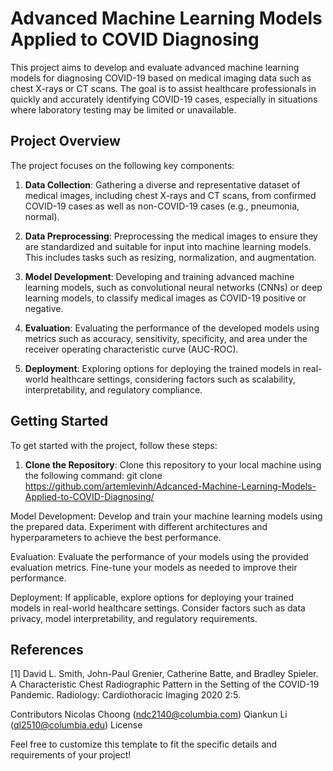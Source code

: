 # Advanced Machine Learning Models Applied to COVID Diagnosing

This project aims to develop and evaluate advanced machine learning models for diagnosing COVID-19 based on medical imaging data such as chest X-rays or CT scans. The goal is to assist healthcare professionals in quickly and accurately identifying COVID-19 cases, especially in situations where laboratory testing may be limited or unavailable.

## Project Overview

The project focuses on the following key components:

1. **Data Collection**: Gathering a diverse and representative dataset of medical images, including chest X-rays and CT scans, from confirmed COVID-19 cases as well as non-COVID-19 cases (e.g., pneumonia, normal).

2. **Data Preprocessing**: Preprocessing the medical images to ensure they are standardized and suitable for input into machine learning models. This includes tasks such as resizing, normalization, and augmentation.

3. **Model Development**: Developing and training advanced machine learning models, such as convolutional neural networks (CNNs) or deep learning models, to classify medical images as COVID-19 positive or negative.

4. **Evaluation**: Evaluating the performance of the developed models using metrics such as accuracy, sensitivity, specificity, and area under the receiver operating characteristic curve (AUC-ROC).

5. **Deployment**: Exploring options for deploying the trained models in real-world healthcare settings, considering factors such as scalability, interpretability, and regulatory compliance.

## Getting Started

To get started with the project, follow these steps:

1. **Clone the Repository**: Clone this repository to your local machine using the following command: git clone https://github.com/artemlevinh/Adcanced-Machine-Learning-Models-Applied-to-COVID-Diagnosing/



Model Development: Develop and train your machine learning models using the prepared data. Experiment with different architectures and hyperparameters to achieve the best performance.

Evaluation: Evaluate the performance of your models using the provided evaluation metrics. Fine-tune your models as needed to improve their performance.

Deployment: If applicable, explore options for deploying your trained models in real-world healthcare settings. Consider factors such as data privacy, model interpretability, and regulatory requirements.

## References 

[1] David L. Smith, John-Paul Grenier, Catherine Batte, and Bradley Spieler. A Characteristic Chest Radiographic Pattern in the Setting of the COVID-19 Pandemic. Radiology: Cardiothoracic Imaging 2020 2:5.

Contributors
Nicolas Choong (ndc2140@columbia.com)
Qiankun Li (ql2510@columbia.edu)
License

Feel free to customize this template to fit the specific details and requirements of your project!
